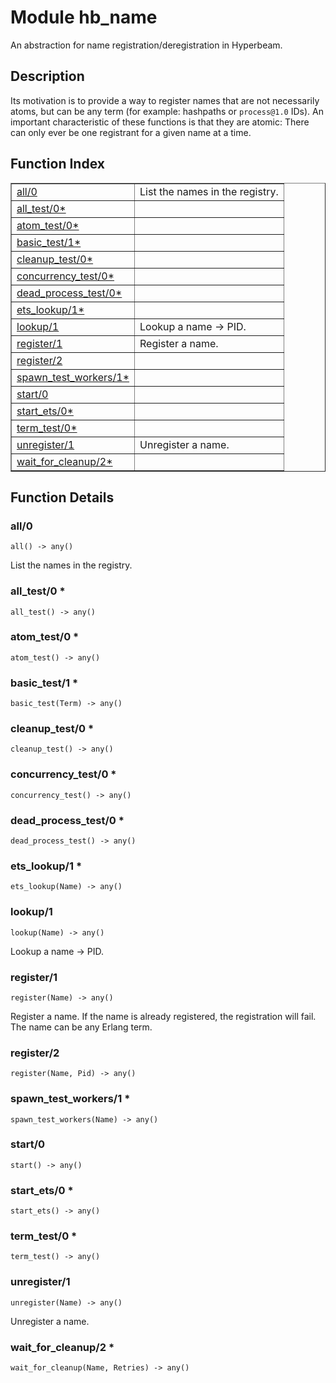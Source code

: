 

# Module hb_name #

An abstraction for name registration/deregistration in Hyperbeam.

<a name="description"></a>

## Description ##
Its motivation is to provide a way to register names that are not necessarily
atoms, but can be any term (for example: hashpaths or `process@1.0` IDs).
An important characteristic of these functions is that they are atomic:
There can only ever be one registrant for a given name at a time.<a name="index"></a>

## Function Index ##


<table width="100%" border="1" cellspacing="0" cellpadding="2" summary="function index"><tr><td valign="top"><a href="#all-0">all/0</a></td><td>List the names in the registry.</td></tr><tr><td valign="top"><a href="#all_test-0">all_test/0*</a></td><td></td></tr><tr><td valign="top"><a href="#atom_test-0">atom_test/0*</a></td><td></td></tr><tr><td valign="top"><a href="#basic_test-1">basic_test/1*</a></td><td></td></tr><tr><td valign="top"><a href="#cleanup_test-0">cleanup_test/0*</a></td><td></td></tr><tr><td valign="top"><a href="#concurrency_test-0">concurrency_test/0*</a></td><td></td></tr><tr><td valign="top"><a href="#dead_process_test-0">dead_process_test/0*</a></td><td></td></tr><tr><td valign="top"><a href="#ets_lookup-1">ets_lookup/1*</a></td><td></td></tr><tr><td valign="top"><a href="#lookup-1">lookup/1</a></td><td>Lookup a name -> PID.</td></tr><tr><td valign="top"><a href="#register-1">register/1</a></td><td>Register a name.</td></tr><tr><td valign="top"><a href="#register-2">register/2</a></td><td></td></tr><tr><td valign="top"><a href="#spawn_test_workers-1">spawn_test_workers/1*</a></td><td></td></tr><tr><td valign="top"><a href="#start-0">start/0</a></td><td></td></tr><tr><td valign="top"><a href="#start_ets-0">start_ets/0*</a></td><td></td></tr><tr><td valign="top"><a href="#term_test-0">term_test/0*</a></td><td></td></tr><tr><td valign="top"><a href="#unregister-1">unregister/1</a></td><td>Unregister a name.</td></tr><tr><td valign="top"><a href="#wait_for_cleanup-2">wait_for_cleanup/2*</a></td><td></td></tr></table>


<a name="functions"></a>

## Function Details ##

<a name="all-0"></a>

### all/0 ###

`all() -> any()`

List the names in the registry.

<a name="all_test-0"></a>

### all_test/0 * ###

`all_test() -> any()`

<a name="atom_test-0"></a>

### atom_test/0 * ###

`atom_test() -> any()`

<a name="basic_test-1"></a>

### basic_test/1 * ###

`basic_test(Term) -> any()`

<a name="cleanup_test-0"></a>

### cleanup_test/0 * ###

`cleanup_test() -> any()`

<a name="concurrency_test-0"></a>

### concurrency_test/0 * ###

`concurrency_test() -> any()`

<a name="dead_process_test-0"></a>

### dead_process_test/0 * ###

`dead_process_test() -> any()`

<a name="ets_lookup-1"></a>

### ets_lookup/1 * ###

`ets_lookup(Name) -> any()`

<a name="lookup-1"></a>

### lookup/1 ###

`lookup(Name) -> any()`

Lookup a name -> PID.

<a name="register-1"></a>

### register/1 ###

`register(Name) -> any()`

Register a name. If the name is already registered, the registration
will fail. The name can be any Erlang term.

<a name="register-2"></a>

### register/2 ###

`register(Name, Pid) -> any()`

<a name="spawn_test_workers-1"></a>

### spawn_test_workers/1 * ###

`spawn_test_workers(Name) -> any()`

<a name="start-0"></a>

### start/0 ###

`start() -> any()`

<a name="start_ets-0"></a>

### start_ets/0 * ###

`start_ets() -> any()`

<a name="term_test-0"></a>

### term_test/0 * ###

`term_test() -> any()`

<a name="unregister-1"></a>

### unregister/1 ###

`unregister(Name) -> any()`

Unregister a name.

<a name="wait_for_cleanup-2"></a>

### wait_for_cleanup/2 * ###

`wait_for_cleanup(Name, Retries) -> any()`

